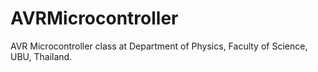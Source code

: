 # AVRMicrocontroller
AVR Microcontroller class at Department of Physics, Faculty of Science, UBU, Thailand.
